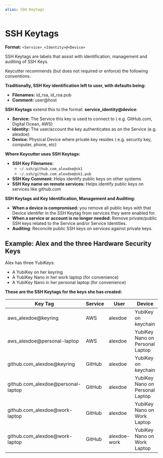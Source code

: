 ```yaml
---
alias: SSH Keytags
---
```

# SSH Keytags

**Format:** `<Service>_<Identity>@<Device>`

SSH Keytags are labels that assist with identification, management and auditing of SSH Keys.

Keycutter recommends (but does not required or enforce) the following conventions.

**Traditionally, SSH Key identification left to user, with defaults being:**

- **Filenames:** id_rsa, id_rsa.pub
- **Comment:** user@host

**SSH Keytags** extend this to the format: **service_identity@device**:

- **Service:** The Service this key is used to connect to ( e.g. GitHub.com, Digital Ocean, AWS)
- **Identity:** The user/account the key authenticates as on the Service (e.g. alexdoe)
- **Device:** Physical Device where private key resides ( e.g. security key, computer, phone, etc)

**Where Keycutter uses SSH Keytags:**

- **SSH Key Filenames:** 
    - `~/.ssh/github.com_alexdoe@sk1`
    - `~/.ssh/github.com_alexdoe@sk1.pub`
- **SSH Key Comment:**  Helps identify public keys on other systems
- **SSH Key name on remote services:** Helps identify public keys on services like github.com

**SSH Keytags aid Key Identification, Management and Auditing:**

- **When a device is compromised:** you remove all public keys with that Device identifer in the SSH Keytag from services they were enabled for.
- **When a service or account is no longer needed:** Remove private/public SSH keys related to the Service and/or Service Identities.
- **Auditing**: Reconcile public SSH keys on services against private keys.

## Example: Alex and the three Hardware Security Keys

Alex has three YubiKeys:

- A YubiKey on her keyring
- A YubiKey Nano in her work laptop (for convenience)
- A YubiKey Nano in her personal laptop (for convenience)

**These are the SSH Keytags for the keys she has created:**

| Key Tag                            | Service | User         | Device                          |
| ---------------------------------- | ------- | ------------ | ------------------------------- |
| aws_alexdoe@keyring                | AWS     | alexdoe      | YubiKey on keychain             |
| aws_alexdoe@personal-laptop        | AWS     | alexdoe      | YubiKey Nano on Personal Laptop |
| github.com_alexdoe@keyring         | GitHub  | alexdoe      | YubiKey on keychain             |
| github.com_alexdoe@personal-laptop | GitHub  | alexdoe      | YubiKey Nano on Personal Laptop |
| github.com_alexdoe@work-laptop     | GitHub  | alexdoe      | YubiKey Nano on Work Laptop     |
| github.com_alexdoe@work-laptop     | GitHub  | alexdoe-work | YubiKey Nano on Work Laptop     |


